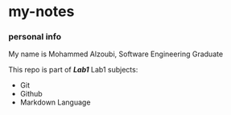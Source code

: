 # my-notes
### personal info
My name is Mohammed Alzoubi, Software Engineering Graduate 

This repo is part of _**Lab1**_
Lab1 subjects:
* Git 
* Github 
* Markdown Language
